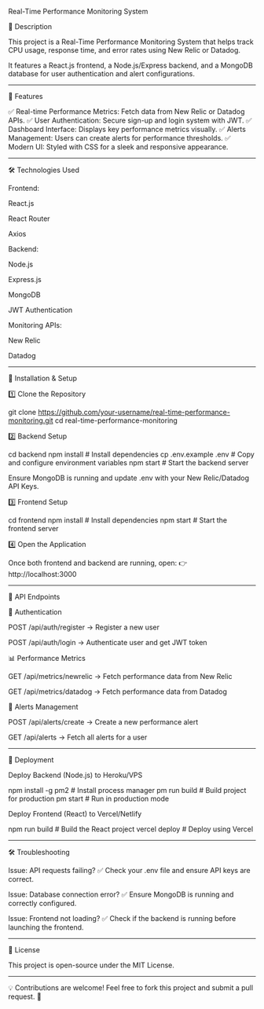 Real-Time Performance Monitoring System

📌 Description

This project is a Real-Time Performance Monitoring System that helps track CPU usage, response time, and error rates using New Relic or Datadog.

It features a React.js frontend, a Node.js/Express backend, and a MongoDB database for user authentication and alert configurations.


---

🚀 Features

✅ Real-time Performance Metrics: Fetch data from New Relic or Datadog APIs.
✅ User Authentication: Secure sign-up and login system with JWT.
✅ Dashboard Interface: Displays key performance metrics visually.
✅ Alerts Management: Users can create alerts for performance thresholds.
✅ Modern UI: Styled with CSS for a sleek and responsive appearance.


---

🛠 Technologies Used

Frontend:

React.js

React Router

Axios


Backend:

Node.js

Express.js

MongoDB

JWT Authentication


Monitoring APIs:

New Relic

Datadog



---

🔧 Installation & Setup

1️⃣ Clone the Repository

git clone https://github.com/your-username/real-time-performance-monitoring.git
cd real-time-performance-monitoring

2️⃣ Backend Setup

cd backend
npm install  # Install dependencies
cp .env.example .env  # Copy and configure environment variables
npm start  # Start the backend server

Ensure MongoDB is running and update .env with your New Relic/Datadog API Keys.

3️⃣ Frontend Setup

cd frontend
npm install  # Install dependencies
npm start  # Start the frontend server

4️⃣ Open the Application

Once both frontend and backend are running, open:
👉 http://localhost:3000


---

📡 API Endpoints

🔑 Authentication

POST /api/auth/register → Register a new user

POST /api/auth/login → Authenticate user and get JWT token


📊 Performance Metrics

GET /api/metrics/newrelic → Fetch performance data from New Relic

GET /api/metrics/datadog → Fetch performance data from Datadog


🚨 Alerts Management

POST /api/alerts/create → Create a new performance alert

GET /api/alerts → Fetch all alerts for a user



---

🚀 Deployment

Deploy Backend (Node.js) to Heroku/VPS

npm install -g pm2  # Install process manager
pm run build  # Build project for production
pm start  # Run in production mode

Deploy Frontend (React) to Vercel/Netlify

npm run build  # Build the React project
vercel deploy  # Deploy using Vercel


---

🛠 Troubleshooting

Issue: API requests failing?
✅ Check your .env file and ensure API keys are correct.

Issue: Database connection error?
✅ Ensure MongoDB is running and correctly configured.

Issue: Frontend not loading?
✅ Check if the backend is running before launching the frontend.



---

📜 License

This project is open-source under the MIT License.


---

💡 Contributions are welcome! Feel free to fork this project and submit a pull request. 🚀

